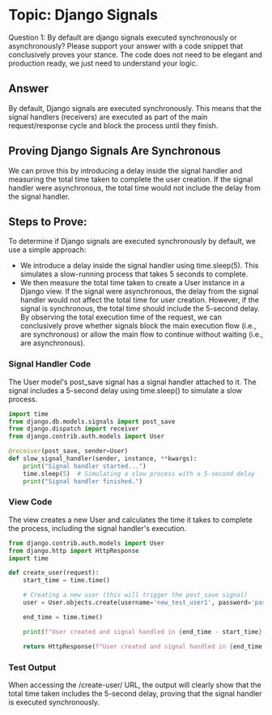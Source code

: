 # Topic: Django Signals

Question 1: By default are django signals executed synchronously or asynchronously? Please support your answer with a code snippet that conclusively proves your stance. The code does not need to be elegant and production ready, we just need to understand your logic.


## Answer
By default, Django signals are executed synchronously. This means that the signal handlers (receivers) are executed as part of the main request/response cycle and block the process until they finish.

## Proving Django Signals Are Synchronous
We can prove this by introducing a delay inside the signal handler and measuring the total time taken to complete the user creation. If the signal handler were asynchronous, the total time would not include the delay from the signal handler.



## Steps to Prove:
To determine if Django signals are executed synchronously by default, we use a simple approach:

- We introduce a delay inside the signal handler using time.sleep(5). This simulates a slow-running process that takes 5 seconds to complete.
- We then measure the total time taken to create a User instance in a Django view. If the signal were asynchronous, the delay from the signal handler would not affect the total time for user creation. However, if the signal is synchronous, the total time should include the 5-second delay.
By observing the total execution time of the request, we can conclusively prove whether signals block the main execution flow (i.e., are synchronous) or allow the main flow to continue without waiting (i.e., are asynchronous).

### Signal Handler Code
The User model's post_save signal has a signal handler attached to it. The signal includes a 5-second delay using time.sleep() to simulate a slow process.
```python
import time
from django.db.models.signals import post_save
from django.dispatch import receiver
from django.contrib.auth.models import User

@receiver(post_save, sender=User)
def slow_signal_handler(sender, instance, **kwargs):
    print("Signal handler started...")
    time.sleep(5)  # Simulating a slow process with a 5-second delay
    print("Signal handler finished.")
```
### View Code
The view creates a new User and calculates the time it takes to complete the process, including the signal handler's execution.
```python
from django.contrib.auth.models import User
from django.http import HttpResponse
import time

def create_user(request):
    start_time = time.time()

    # Creating a new user (this will trigger the post_save signal)
    user = User.objects.create(username='new_test_user1', password='password1234')

    end_time = time.time()

    print(f"User created and signal handled in {end_time - start_time} seconds.")

    return HttpResponse(f"User created and signal handled in {end_time - start_time} seconds.")
```

### Test Output 
When accessing the /create-user/ URL, the output will clearly show that the total time taken includes the 5-second delay, proving that the signal handler is executed synchronously.

